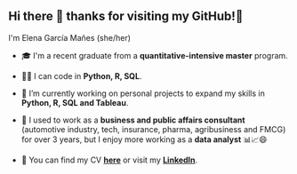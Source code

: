 ## Hi there 👋 thanks for visiting my GitHub!🌻

I'm Elena García Mañes (she/her)

- 🎓 I'm a recent graduate from a **quantitative-intensive master** program. 

- 👩‍💻 I can code in **Python, R, SQL**.

- 🚀 I’m currently working on personal projects to expand my skills in **Python, R, SQL and Tableau**.

- 💼 I used to work as a **business and public affairs consultant** (automotive industry, tech, insurance, pharma, agribusiness and FMCG) for over 3 years, but I enjoy more working as a **data analyst** 📊📈😄 

- 📄 You can find my CV **[here](https://www.canva.com/design/DAFNDTHOy5s/0eMb8I1kErtX6RLFfjiTlw/view?utm_content=DAFNDTHOy5s&utm_campaign=designshare&utm_medium=link&utm_source=publishsharelink)** or visit my **[LinkedIn](https://www.linkedin.com/in/elenagarciamanes/)**.

